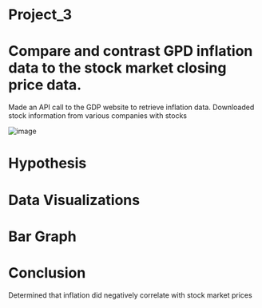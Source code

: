 # Project_3
# Compare and contrast GPD inflation data to the stock market closing price data.

Made an API call to the GDP website to retrieve inflation data. Downloaded stock information from various companies with stocks

![image](https://user-images.githubusercontent.com/115186079/231053459-699dbbba-8d16-48e3-92e9-3c73da76413d.png)



# Hypothesis 

# Data Visualizations

# Bar Graph

# Conclusion
Determined that inflation did negatively correlate with stock market prices
